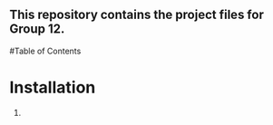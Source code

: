 ## This repository contains the project files for Group 12.

#Table of Contents



# Installation

1. 
